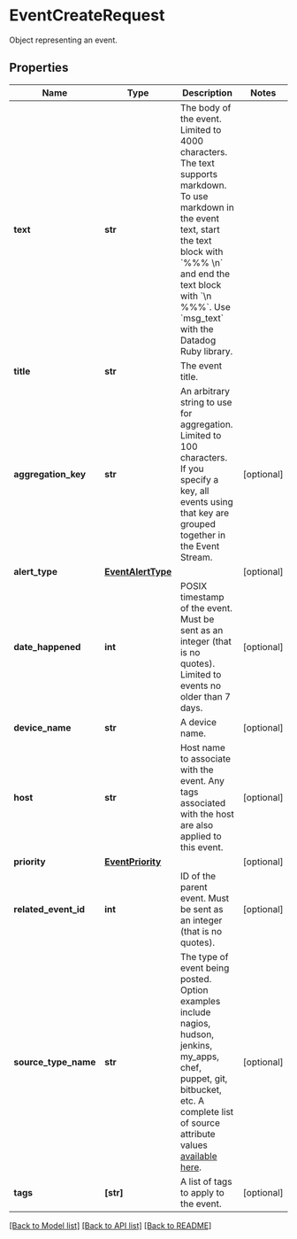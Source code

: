 # EventCreateRequest

Object representing an event.

## Properties

| Name                 | Type                                    | Description                                                                                                                                                                                                                                                               | Notes      |
| -------------------- | --------------------------------------- | ------------------------------------------------------------------------------------------------------------------------------------------------------------------------------------------------------------------------------------------------------------------------- | ---------- |
| **text**             | **str**                                 | The body of the event. Limited to 4000 characters. The text supports markdown. To use markdown in the event text, start the text block with &#x60;%%% \\n&#x60; and end the text block with &#x60;\\n %%%&#x60;. Use &#x60;msg_text&#x60; with the Datadog Ruby library.  |
| **title**            | **str**                                 | The event title.                                                                                                                                                                                                                                                          |
| **aggregation_key**  | **str**                                 | An arbitrary string to use for aggregation. Limited to 100 characters. If you specify a key, all events using that key are grouped together in the Event Stream.                                                                                                          | [optional] |
| **alert_type**       | [**EventAlertType**](EventAlertType.md) |                                                                                                                                                                                                                                                                           | [optional] |
| **date_happened**    | **int**                                 | POSIX timestamp of the event. Must be sent as an integer (that is no quotes). Limited to events no older than 7 days.                                                                                                                                                     | [optional] |
| **device_name**      | **str**                                 | A device name.                                                                                                                                                                                                                                                            | [optional] |
| **host**             | **str**                                 | Host name to associate with the event. Any tags associated with the host are also applied to this event.                                                                                                                                                                  | [optional] |
| **priority**         | [**EventPriority**](EventPriority.md)   |                                                                                                                                                                                                                                                                           | [optional] |
| **related_event_id** | **int**                                 | ID of the parent event. Must be sent as an integer (that is no quotes).                                                                                                                                                                                                   | [optional] |
| **source_type_name** | **str**                                 | The type of event being posted. Option examples include nagios, hudson, jenkins, my_apps, chef, puppet, git, bitbucket, etc. A complete list of source attribute values [available here](https://docs.datadoghq.com/integrations/faq/list-of-api-source-attribute-value). | [optional] |
| **tags**             | **[str]**                               | A list of tags to apply to the event.                                                                                                                                                                                                                                     | [optional] |

[[Back to Model list]](README.md#documentation-for-models) [[Back to API list]](README.md#documentation-for-api-endpoints) [[Back to README]](README.md)
